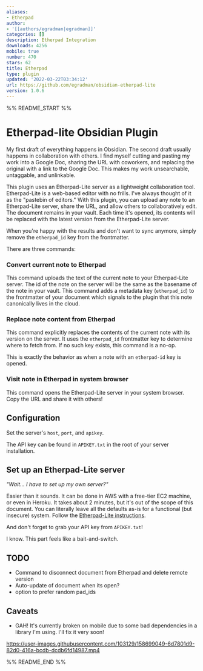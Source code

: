 ```yaml
---
aliases:
- Etherpad
author:
- '[[authors/egradman|egradman]]'
categories: []
description: Etherpad Integration
downloads: 4256
mobile: true
number: 470
stars: 62
title: Etherpad
type: plugin
updated: '2022-03-22T03:34:12'
url: https://github.com/egradman/obsidian-etherpad-lite
version: 1.0.6
---
```


%% README_START %%

# Etherpad-lite Obsidian Plugin

My first draft of everything happens in Obsidian.  The second draft usually happens in collaboration with others.  I find myself cutting and pasting my work into a Google Doc, sharing the URL with coworkers, and replacing the original with a link to the Google Doc.  This makes my work unsearchable, untaggable, and unlinkable.

This plugin uses an Etherpad-Lite server as a lightweight collaboration tool.  Etherpad-Lite is a web-based editor with no frills.  I've always thought of it as the "pastebin of editors."  With this plugin, you can upload any note to an Etherpad-Lite server, share the URL, and allow others to collaboratively edit.  The document remains in your vault.  Each time it's opened, its contents will be replaced with the latest version from the Etherpad-Lite server.

When you're happy with the results and don't want to sync anymore, simply remove the `etherpad_id` key from the frontmatter.

There are three commands:

### Convert current note to Etherpad

This command uploads the text of the current note to your Etherpad-Lite server.  The id of the note on the server will be the same as the basename of the note in your vault.  This command adds a metadata key (`etherpad_id`) to the frontmatter of your document which signals to the plugin that this note canonically lives in the cloud.

### Replace note content from Etherpad

This command explicitly replaces the contents of the current note with its version on the server. It uses the `etherpad_id` frontmatter key to determine where to fetch from.  If no such key exists, this command is a no-op.

This is exactly the behavior as when a note with an `etherpad-id` key is opened.

### Visit note in Etherpad in system browser

This command opens the Etherpad-Lite server in your system browser.  Copy the URL and share it with others!

## Configuration

Set the server's `host`, `port`, and `apikey`.

The API key can be found in `APIKEY.txt` in the root of your server installation.

## Set up an Etherpad-Lite server

_"Wait... I have to set up my own server?"_

Easier than it sounds.  It can be done in AWS with a free-tier EC2 machine, or even in Heroku.  It takes about 2 minutes, but it's out of the scope of this document.  You can literally leave all the defaults as-is for a functional (but insecure) system.  Follow the [Etherpad-Lite instructions](https://github.com/ether/etherpad-lite).

And don't forget to grab your API key from `APIKEY.txt`!

I know.  This part feels like a bait-and-switch.

## TODO

- Command to disconnect document from Etherpad and delete remote version
- Auto-update of document when its open?
- option to prefer random pad_ids


## Caveats

- GAH!  It's currently broken on mobile due to some bad dependencies in a library I'm using.  I'll fix it very soon!

https://user-images.githubusercontent.com/103129/158699049-6d7801d9-82d0-416a-bcdb-dcdb6fd14987.mp4


%% README_END %%